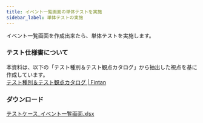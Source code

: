 ```yaml
---
title: イベント一覧画面の単体テストを実施
sidebar_label: 単体テストの実施
---
```


イベント一覧画面を作成出来たら、単体テストを実施します。

### テスト仕様書について

本資料は、以下の「テスト種別＆テスト観点カタログ」から抽出した視点を基に作成しています。<br/>
[テスト種別＆テスト観点カタログ | Fintan](https://fintan.jp/page/1456)

### ダウンロード

[テストケース_イベント一覧画面.xlsx](テストケース_イベント一覧画面.xlsx)
